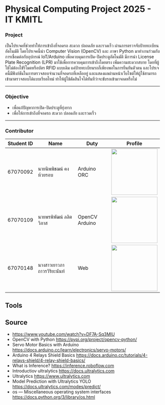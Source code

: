 # Physical Computing Project 2025 - IT KMITL

### Project
เป็นโปรเจคที่ช่วยทำให้การเข้าถึงที่จอดรถ สะดวก ปลอดภัย และรวดเร็ว ผ่านการตรวจจับป้ายทะเบียนอัตโนมัติ โดยโปรเจคนี้นำ Computer Vision (OpenCV) และ ภาษา Python มาทำงานร่วมกับการเชื่อมต่อกับอุปกรณ์ IoT/Arduino เพื่อควบคุมการเปิด-ปิดประตูอัตโนมัติ มีการนำ License Plate Recognition (LPR) มาใช้เพื่อการควบคุมการเข้าถึงโดยตรง เพิ่มความสะดวกสบาย โดยที่ผู้ใช้ไม่ต้องใช้รีโมตหรือบัตร RFID แบบเดิม แค่ป้ายทะเบียนรถก็เพียงพอในการยืนยันตัวตน และโปรเจคนี้มีฟังก์ชันในการตรวจสอบจำนวนที่จอดรถที่เหลืออยู่ และแสดงผลผ่านหน้าเว็บไซต์ให้ผู้ใช้สามารถเข้ามาตรวจสอบได้แบบเรียลไทม์ ทำให้ผู้ใช้ตัดสินใจได้ทันทีว่าจะขับรถเข้ามาจอดหรือไม่

<hr>

### Objective

- เพื่อแก้ปัญหาการเปิด-ปิดประตูที่ยุ่งยาก
- เพื่อให้การเข้าถึงที่จอดรถ สะดวก ปลอดภัย และรวดเร็ว
 
<hr>

### Contributor
| Student ID | Name | Duty | Profile |
|--|--|--|--|
| 67070092 | นายนิพพิชฌน์ คงห้วยรอบ | Arduino ORC | <img src="https://scontent.fbkk9-3.fna.fbcdn.net/v/t39.30808-1/480080941_2869183593243036_5647358903127737835_n.jpg?stp=dst-jpg_s200x200_tt6&_nc_cat=105&ccb=1-7&_nc_sid=1d2534&_nc_ohc=F6hlymTVpU0Q7kNvwGJ2n7Q&_nc_oc=AdmQiC3-wf5kBk8wKUGOQ62l35LIusj64eejA1USiyKrkmd3bowtV3Cz5Y2bdSjSvIIitvyO69CIR-L2yqBDnF8a&_nc_zt=24&_nc_ht=scontent.fbkk9-3.fna&_nc_gid=5kLJSoV3Ry3apJkDCrJXtg&oh=00_Afb4041V9KTHk35SQVw6BhOXE5abJV2heOEx9cGB5E3f6Q&oe=68DF4B88" width="150">|
| 67070109 | นายพรพิพัฒน์ ลลิตวิภาส |OpenCV Arduino | <img src="https://scontent.fbkk9-3.fna.fbcdn.net/v/t39.30808-6/299368406_795813024776105_6042229224896686261_n.jpg?_nc_cat=105&ccb=1-7&_nc_sid=6ee11a&_nc_ohc=BHWAXkJm_08Q7kNvwGf-OIF&_nc_oc=AdmvWD68X7JKEMivzH3gsgMrzGMCtlsfVSD6RjdDCU-AdthJ2dtC1ql_9SHytFNx34SpwFgjZNHvLWLQMEAo5ANf&_nc_zt=23&_nc_ht=scontent.fbkk9-3.fna&_nc_gid=kE1j0t4Koy142v3eb2_jiQ&oh=00_AfZdcBplzlWGmph8PxSQnqlJ_0h_Hy4GIAliae2im8RZuw&oe=68DF3BF7" width="150"> |
| 67070148 | นางสาวเยาวภา ถาวรวิริยะนันท์ | Web | <img src="https://scontent.fbkk8-3.fna.fbcdn.net/v/t39.30808-1/473569204_2446230882396279_4448182544657881596_n.jpg?stp=dst-jpg_s200x200_tt6&_nc_cat=100&ccb=1-7&_nc_sid=1d2534&_nc_ohc=gEJkd0utqfcQ7kNvwEzO_p5&_nc_oc=Adl1Dc4i4C66w7WAqOdvHNwtwYBldxcVgJEycOSsC5Xq3zlYn1WRR_234VY-O0gowZmEzIz-pfs0hQEmwzeEI9Lk&_nc_zt=24&_nc_ht=scontent.fbkk8-3.fna&_nc_gid=JRYv7fXHPbBlKQRh9TAIOg&oh=00_AfaTvN7OguUa4ZLmNruu7pf_WehdXEFNbLJMSsdM-aXZlw&oe=68DF58D4" width="150"> |

## Tools

## Source
- https://www.youtube.com/watch?v=DF7A-Sq3MlU
- OpenCV with Python https://pypi.org/project/opencv-python/
- Servo Motor Basics with Arduino https://docs.arduino.cc/learn/electronics/servo-motors/
- Arduino 4 Relays Shield Basics https://docs.arduino.cc/tutorials/4-relays-shield/4-relay-shield-basics/
- What is Inference? https://inference.roboflow.com
- Introductiov ultralytics https://docs.ultralytics.com
- Ultralytics https://www.ultralytics.com
- Model Prediction with Ultralytics YOLO https://docs.ultralytics.com/modes/predict/
- os — Miscellaneous operating system interfaces https://docs.python.org/3/library/os.html


